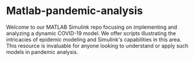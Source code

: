 # Matlab-pandemic-analysis
Welcome to our MATLAB Simulink repo focusing on implementing and analyzing a dynamic COVID-19 model. We offer scripts illustrating the intricacies of epidemic modeling and Simulink's capabilities in this area. This resource is invaluable for anyone looking to understand or apply such models in pandemic analysis.
